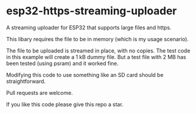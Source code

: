 # esp32-https-streaming-uploader

A streaming uploader for ESP32 that supports large files and https.

This libary requires the file to be in memory (which is my usage scenario).

The file to be uploaded is streamed in place, with no copies. The test code
in this example will create a 1 kB dummy file. But a test file with 2 MB has
been tested (using psram) and it worked fine.

Modifying this code to use something like an SD card should be straightforward.

Pull requests are welcome.

If you like this code please give this repo a star.
